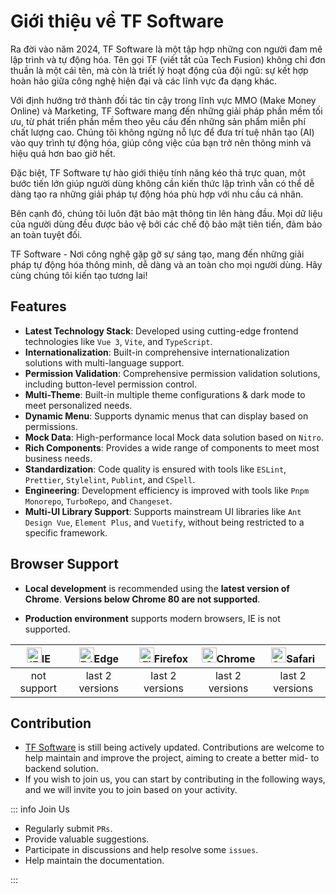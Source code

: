 # Giới thiệu về TF Software

Ra đời vào năm 2024, TF Software là một tập hợp những con người đam mê lập trình và tự động hóa. Tên gọi TF (viết tắt của Tech Fusion) không chỉ đơn thuần là một cái tên, mà còn là triết lý hoạt động của đội ngũ: sự kết hợp hoàn hảo giữa công nghệ hiện đại và các lĩnh vực đa dạng khác.

Với định hướng trở thành đối tác tin cậy trong lĩnh vực MMO (Make Money Online) và Marketing, TF Software mang đến những giải pháp phần mềm tối ưu, từ phát triển phần mềm theo yêu cầu đến những sản phẩm miễn phí chất lượng cao. Chúng tôi không ngừng nỗ lực để đưa trí tuệ nhân tạo (AI) vào quy trình tự động hóa, giúp công việc của bạn trở nên thông minh và hiệu quả hơn bao giờ hết.

Đặc biệt, TF Software tự hào giới thiệu tính năng kéo thả trực quan, một bước tiến lớn giúp người dùng không cần kiến thức lập trình vẫn có thể dễ dàng tạo ra những giải pháp tự động hóa phù hợp với nhu cầu cá nhân.

Bên cạnh đó, chúng tôi luôn đặt bảo mật thông tin lên hàng đầu. Mọi dữ liệu của người dùng đều được bảo vệ bởi các chế độ bảo mật tiên tiến, đảm bảo an toàn tuyệt đối.

TF Software - Nơi công nghệ gặp gỡ sự sáng tạo, mang đến những giải pháp tự động hóa thông minh, dễ dàng và an toàn cho mọi người dùng. Hãy cùng chúng tôi kiến tạo tương lai!

## Features

- **Latest Technology Stack**: Developed using cutting-edge frontend technologies like `Vue 3`, `Vite`, and `TypeScript`.
- **Internationalization**: Built-in comprehensive internationalization solutions with multi-language support.
- **Permission Validation**: Comprehensive permission validation solutions, including button-level permission control.
- **Multi-Theme**: Built-in multiple theme configurations & dark mode to meet personalized needs.
- **Dynamic Menu**: Supports dynamic menus that can display based on permissions.
- **Mock Data**: High-performance local Mock data solution based on `Nitro`.
- **Rich Components**: Provides a wide range of components to meet most business needs.
- **Standardization**: Code quality is ensured with tools like `ESLint`, `Prettier`, `Stylelint`, `Publint`, and `CSpell`.
- **Engineering**: Development efficiency is improved with tools like `Pnpm Monorepo`, `TurboRepo`, and `Changeset`.
- **Multi-UI Library Support**: Supports mainstream UI libraries like `Ant Design Vue`, `Element Plus`, and `Vuetify`, without being restricted to a specific framework.

## Browser Support

- **Local development** is recommended using the **latest version of Chrome**. **Versions below Chrome 80 are not supported**.

- **Production environment** supports modern browsers, IE is not supported.

| [<img src="https://raw.githubusercontent.com/alrra/browser-logos/master/src/archive/internet-explorer_9-11/internet-explorer_9-11_48x48.png" alt="IE" width="24px" height="24px"  />](http://godban.github.io/browsers-support-badges/)IE | [<img src="https://raw.githubusercontent.com/alrra/browser-logos/master/src/edge/edge_48x48.png" alt=" Edge" width="24px" height="24px" />](http://godban.github.io/browsers-support-badges/)Edge | [<img src="https://raw.githubusercontent.com/alrra/browser-logos/master/src/firefox/firefox_48x48.png" alt="Firefox" width="24px" height="24px" />](http://godban.github.io/browsers-support-badges/)Firefox | [<img src="https://raw.githubusercontent.com/alrra/browser-logos/master/src/chrome/chrome_48x48.png" alt="Chrome" width="24px" height="24px" />](http://godban.github.io/browsers-support-badges/)Chrome | [<img src="https://raw.githubusercontent.com/alrra/browser-logos/master/src/safari/safari_48x48.png" alt="Safari" width="24px" height="24px" />](http://godban.github.io/browsers-support-badges/)Safari |
| :-: | :-: | :-: | :-: | :-: |
| not support | last 2 versions | last 2 versions | last 2 versions | last 2 versions |

## Contribution

- [TF Software](https://github.com/tuquet/navigo/releases) is still being actively updated. Contributions are welcome to help maintain and improve the project, aiming to create a better mid- to backend solution.
- If you wish to join us, you can start by contributing in the following ways, and we will invite you to join based on your activity.

::: info Join Us

- Regularly submit `PRs`.
- Provide valuable suggestions.
- Participate in discussions and help resolve some `issues`.
- Help maintain the documentation.

:::
